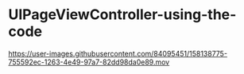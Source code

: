 # UIPageViewController-using-the-code

https://user-images.githubusercontent.com/84095451/158138775-755592ec-1263-4e49-97a7-82dd98da0e89.mov

